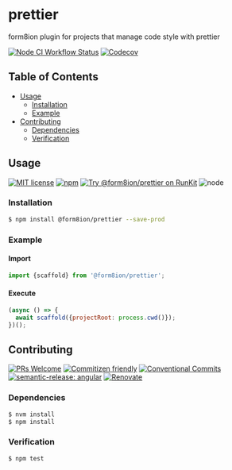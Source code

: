 # prettier

form8ion plugin for projects that manage code style with prettier

<!--status-badges start -->

[![Node CI Workflow Status][github-actions-ci-badge]][github-actions-ci-link]
[![Codecov][coverage-badge]][coverage-link]

<!--status-badges end -->

## Table of Contents

* [Usage](#usage)
  * [Installation](#installation)
  * [Example](#example)
* [Contributing](#contributing)
  * [Dependencies](#dependencies)
  * [Verification](#verification)

## Usage

<!--consumer-badges start -->

[![MIT license][license-badge]][license-link]
[![npm][npm-badge]][npm-link]
[![Try @form8ion/prettier on RunKit][runkit-badge]][runkit-link]
![node][node-badge]

<!--consumer-badges end -->

### Installation

```sh
$ npm install @form8ion/prettier --save-prod
```

### Example

#### Import

```javascript
import {scaffold} from '@form8ion/prettier';
```

#### Execute

```javascript
(async () => {
  await scaffold({projectRoot: process.cwd()});
})();
```

## Contributing

<!--contribution-badges start -->

[![PRs Welcome][PRs-badge]][PRs-link]
[![Commitizen friendly][commitizen-badge]][commitizen-link]
[![Conventional Commits][commit-convention-badge]][commit-convention-link]
[![semantic-release: angular][semantic-release-badge]][semantic-release-link]
[![Renovate][renovate-badge]][renovate-link]

<!--contribution-badges end -->

### Dependencies

```sh
$ nvm install
$ npm install
```

### Verification

```sh
$ npm test
```

[PRs-link]: http://makeapullrequest.com

[PRs-badge]: https://img.shields.io/badge/PRs-welcome-brightgreen.svg

[commitizen-link]: http://commitizen.github.io/cz-cli/

[commitizen-badge]: https://img.shields.io/badge/commitizen-friendly-brightgreen.svg

[commit-convention-link]: https://conventionalcommits.org

[commit-convention-badge]: https://img.shields.io/badge/Conventional%20Commits-1.0.0-yellow.svg

[semantic-release-link]: https://github.com/semantic-release/semantic-release

[semantic-release-badge]: https://img.shields.io/badge/semantic--release-angular-e10079?logo=semantic-release

[renovate-link]: https://renovatebot.com

[renovate-badge]: https://img.shields.io/badge/renovate-enabled-brightgreen.svg?logo=renovatebot

[github-actions-ci-link]: https://github.com/form8ion/prettier/actions?query=workflow%3A%22Node.js+CI%22+branch%3Amaster

[github-actions-ci-badge]: https://github.com/form8ion/prettier/workflows/Node.js%20CI/badge.svg

[coverage-link]: https://codecov.io/github/form8ion/prettier

[coverage-badge]: https://img.shields.io/codecov/c/github/form8ion/prettier?logo=codecov

[license-link]: LICENSE

[license-badge]: https://img.shields.io/github/license/form8ion/prettier.svg

[npm-link]: https://www.npmjs.com/package/@form8ion/prettier

[npm-badge]: https://img.shields.io/npm/v/@form8ion/prettier?logo=npm

[runkit-link]: https://npm.runkit.com/@form8ion/prettier

[runkit-badge]: https://badge.runkitcdn.com/@form8ion/prettier.svg

[node-badge]: https://img.shields.io/node/v/@form8ion/prettier?logo=node.js
